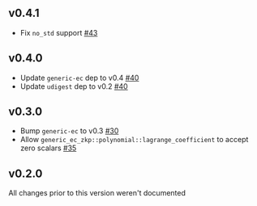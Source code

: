 ## v0.4.1
* Fix `no_std` support [#43]

[#43]: https://github.com/dfns/generic-ec/pull/43

## v0.4.0
* Update `generic-ec` dep to v0.4 [#40]
* Update `udigest` dep to v0.2 [#40]

[#40]: https://github.com/dfns/generic-ec/pull/40

## v0.3.0
* Bump `generic-ec` to v0.3 [#30]
* Allow `generic_ec_zkp::polynomial::lagrange_coefficient` to accept zero scalars [#35]

[#30]: https://github.com/dfns/generic-ec/pull/30
[#35]: https://github.com/dfns/generic-ec/pull/35

## v0.2.0
All changes prior to this version weren't documented
